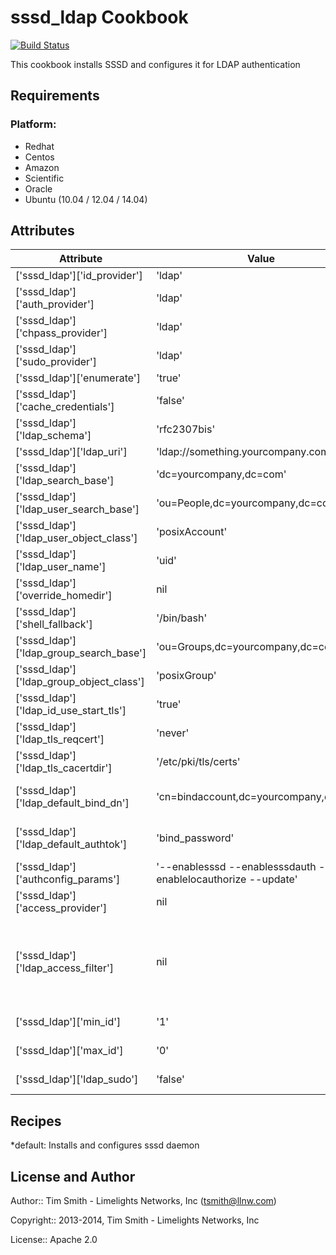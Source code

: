 sssd_ldap Cookbook
==================
[![Build Status](https://travis-ci.org/tas50/chef-sssd_ldap.svg?branch=master)](https://travis-ci.org/tas50/chef-sssd_ldap)

This cookbook installs SSSD and configures it for LDAP authentication

Requirements
------------

### Platform:

* Redhat
* Centos
* Amazon
* Scientific
* Oracle
* Ubuntu (10.04 / 12.04 / 14.04)

Attributes
----------
| Attribute | Value | Comment |
| -------------  | -------------  | -------------  |
| ['sssd_ldap']['id_provider'] | 'ldap' | |
| ['sssd_ldap']['auth_provider'] | 'ldap' | |
| ['sssd_ldap']['chpass_provider'] | 'ldap' | |
| ['sssd_ldap']['sudo_provider'] | 'ldap' | | 
| ['sssd_ldap']['enumerate'] | 'true' | |
| ['sssd_ldap']['cache_credentials'] | 'false' | |
| ['sssd_ldap']['ldap_schema'] | 'rfc2307bis' | |
| ['sssd_ldap']['ldap_uri'] | 'ldap://something.yourcompany.com' | |
| ['sssd_ldap']['ldap_search_base'] | 'dc=yourcompany,dc=com' | |
| ['sssd_ldap']['ldap_user_search_base'] | 'ou=People,dc=yourcompany,dc=com' | |
| ['sssd_ldap']['ldap_user_object_class'] | 'posixAccount' | |
| ['sssd_ldap']['ldap_user_name'] | 'uid' | |
| ['sssd_ldap']['override_homedir'] | nil | |
| ['sssd_ldap']['shell_fallback'] | '/bin/bash' | |
| ['sssd_ldap']['ldap_group_search_base'] | 'ou=Groups,dc=yourcompany,dc=com' | |
| ['sssd_ldap']['ldap_group_object_class'] | 'posixGroup' | |
| ['sssd_ldap']['ldap_id_use_start_tls'] | 'true' | |
| ['sssd_ldap']['ldap_tls_reqcert'] | 'never' | |
| ['sssd_ldap']['ldap_tls_cacertdir'] | '/etc/pki/tls/certs' | |
| ['sssd_ldap']['ldap_default_bind_dn'] | 'cn=bindaccount,dc=yourcompany,dc=com' | if you have a domain that doesn't require binding set this attributes to nil
| ['sssd_ldap']['ldap_default_authtok'] | 'bind_password' | if you have a domain that doesn't require binding set this to nil | 
| ['sssd_ldap']['authconfig_params'] | '--enablesssd --enablesssdauth --enablelocauthorize --update' | |
| ['sssd_ldap']['access_provider'] | nil | Should be set to 'ldap' |
| ['sssd_ldap']['ldap_access_filter'] | nil| Can use simple LDAP filter such as 'uid=abc123' or more expressive LDAP filters like '(&(objectClass=employee)(department=ITSupport))' | 
| ['sssd_ldap']['min_id'] | '1' | default, used to ignore lower uid/gid's | 
| ['sssd_ldap']['max_id'] | '0' | default, used to ignore higher uid/gid's | 
| ['sssd_ldap']['ldap_sudo'] | 'false' | Adds ldap enabled sudoers (true/false) |


Recipes
-------

*default: Installs and configures sssd daemon

License and Author
------------------

Author:: Tim Smith - Limelights Networks, Inc (<tsmith@llnw.com>)

Copyright:: 2013-2014, Tim Smith - Limelights Networks, Inc

License:: Apache 2.0

